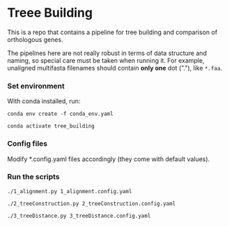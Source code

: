 # Treee Building

This is a repo that contains a pipeline for tree building and comparison of orthologous genes.

The pipelines here are not really robust in terms of data structure and naming, so special care must be taken when running it. For example, unaligned multifasta filenames should contain **only one** dot ("."), like `*.faa`.



### Set environment


With conda installed, run:

`conda env create -f conda_env.yaml`


`conda activate tree_building`


### Config files

Modify \*.config.yaml files accordingly (they come with default values).

### Run the scripts


`./1_alignment.py 1_alignment.config.yaml`


`./2_treeConstruction.py 2_treeConstruction.config.yaml`


`./3_treeDistance.py 3_treeDistance.config.yaml`

